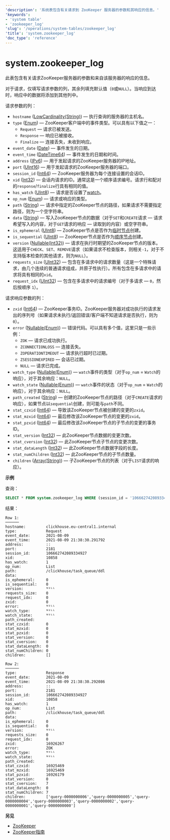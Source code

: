 ```yaml
---
'description': '系统表包含有关请求到 ZooKeeper 服务器的参数和其响应的信息。'
'keywords':
- 'system table'
- 'zookeeper_log'
'slug': '/operations/system-tables/zookeeper_log'
'title': 'system.zookeeper_log'
'doc_type': 'reference'
---
```



# system.zookeeper_log

此表包含有关请求ZooKeeper服务器的参数和来自该服务器的响应的信息。

对于请求，仅填写请求参数的列，其余列填充默认值（`0`或`NULL`）。当响应到达时，响应中的数据将添加到其他列中。

请求参数的列：

- `hostname` ([LowCardinality(String)](../../sql-reference/data-types/string.md)) — 执行查询的服务器的主机名。
- `type` ([Enum](../../sql-reference/data-types/enum.md)) — ZooKeeper客户端中的事件类型。可以具有以下值之一：
  - `Request` — 请求已被发送。
  - `Response` — 响应已被接收。
  - `Finalize` — 连接丢失，未收到响应。
- `event_date` ([Date](../../sql-reference/data-types/date.md)) — 事件发生的日期。
- `event_time` ([DateTime64](../../sql-reference/data-types/datetime64.md)) — 事件发生的日期和时间。
- `address` ([IPv6](../../sql-reference/data-types/ipv6.md)) — 用于发起请求的ZooKeeper服务器的IP地址。
- `port` ([UInt16](../../sql-reference/data-types/int-uint.md)) — 用于发起请求的ZooKeeper服务器的端口。
- `session_id` ([Int64](../../sql-reference/data-types/int-uint.md)) — ZooKeeper服务器为每个连接设置的会话ID。
- `xid` ([Int32](../../sql-reference/data-types/int-uint.md)) — 会话内请求的ID。通常这是一个顺序请求编号。请求行和配对的`response`/`finalize`行具有相同的值。
- `has_watch` ([UInt8](../../sql-reference/data-types/int-uint.md)) — 请求是否设置了[watch](https://zookeeper.apache.org/doc/r3.3.3/zookeeperProgrammers.html#ch_zkWatches)。
- `op_num` ([Enum](../../sql-reference/data-types/enum.md)) — 请求或响应的类型。
- `path` ([String](../../sql-reference/data-types/string.md)) — 请求中指定的ZooKeeper节点的路径，如果请求不需要指定路径，则为一个空字符串。
- `data` ([String](../../sql-reference/data-types/string.md)) — 写入ZooKeeper节点的数据（对于`SET`和`CREATE`请求 — 请求希望写入的内容，对于`GET`请求的响应 — 读取到的内容）或空字符串。
- `is_ephemeral` ([UInt8](../../sql-reference/data-types/int-uint.md)) — ZooKeeper节点是否作为[临时节点](https://zookeeper.apache.org/doc/r3.3.3/zookeeperProgrammers.html#Ephemeral+Nodes)创建。
- `is_sequential` ([UInt8](../../sql-reference/data-types/int-uint.md)) — ZooKeeper节点是否作为[顺序节点](https://zookeeper.apache.org/doc/r3.3.3/zookeeperProgrammers.html#Sequence+Nodes+--+Unique+Naming)创建。
- `version` ([Nullable(Int32)](../../sql-reference/data-types/nullable.md)) — 请求在执行时期望的ZooKeeper节点的版本。这适用于`CHECK`、`SET`、`REMOVE`请求（如果请求不检查版本，则相关`-1`，对于不支持版本检查的其他请求，则为`NULL`）。
- `requests_size` ([UInt32](../../sql-reference/data-types/int-uint.md)) — 包含在多请求中的请求数量（这是一个特殊请求，由几个连续的普通请求组成，并原子性执行）。所有包含在多请求中的请求将具有相同的`xid`。
- `request_idx` ([UInt32](../../sql-reference/data-types/int-uint.md)) — 包含在多请求中的请求编号（对于多请求 — `0`，然后按顺序 `1`）。

请求响应参数的列：

- `zxid` ([Int64](../../sql-reference/data-types/int-uint.md)) — ZooKeeper事务ID。ZooKeeper服务器对成功执行的请求发出的序列号（如果请求未执行/返回错误/客户端不知道请求是否执行，则为`0`）。
- `error` ([Nullable(Enum)](../../sql-reference/data-types/nullable.md)) — 错误代码。可以具有多个值，这里只是一些示例：
  - `ZOK` — 请求已成功执行。
  - `ZCONNECTIONLOSS` — 连接丢失。
  - `ZOPERATIONTIMEOUT` — 请求执行超时已过期。
  - `ZSESSIONEXPIRED` — 会话已过期。
  - `NULL` — 请求已完成。
- `watch_type` ([Nullable(Enum)](../../sql-reference/data-types/nullable.md)) — `watch`事件的类型（对于`op_num` = `Watch`的响应），对于其余响应：`NULL`。
- `watch_state` ([Nullable(Enum)](../../sql-reference/data-types/nullable.md)) — `watch`事件的状态（对于`op_num` = `Watch`的响应），对于其余响应：`NULL`。
- `path_created` ([String](../../sql-reference/data-types/string.md)) — 创建的ZooKeeper节点的路径（对于`CREATE`请求的响应），如果节点以`sequential`创建，则可能与`path`不同。
- `stat_czxid` ([Int64](../../sql-reference/data-types/int-uint.md)) — 导致该ZooKeeper节点被创建的变更的`zxid`。
- `stat_mzxid` ([Int64](../../sql-reference/data-types/int-uint.md)) — 最后修改该ZooKeeper节点的变更的`zxid`。
- `stat_pzxid` ([Int64](../../sql-reference/data-types/int-uint.md)) — 最后修改该ZooKeeper节点的子节点的变更的事务ID。
- `stat_version` ([Int32](../../sql-reference/data-types/int-uint.md)) — 此ZooKeeper节点数据的变更次数。
- `stat_cversion` ([Int32](../../sql-reference/data-types/int-uint.md)) — 此ZooKeeper节点子节点的变更次数。
- `stat_dataLength` ([Int32](../../sql-reference/data-types/int-uint.md)) — 此ZooKeeper节点数据字段的长度。
- `stat_numChildren` ([Int32](../../sql-reference/data-types/int-uint.md)) — 此ZooKeeper节点的子节点数量。
- `children` ([Array(String)](../../sql-reference/data-types/array.md)) — 子ZooKeeper节点的列表（对于`LIST`请求的响应）。

**示例**

查询：

```sql
SELECT * FROM system.zookeeper_log WHERE (session_id = '106662742089334927') AND (xid = '10858') FORMAT Vertical;
```

结果：

```text
Row 1:
──────
hostname:         clickhouse.eu-central1.internal
type:             Request
event_date:       2021-08-09
event_time:       2021-08-09 21:38:30.291792
address:          ::
port:             2181
session_id:       106662742089334927
xid:              10858
has_watch:        1
op_num:           List
path:             /clickhouse/task_queue/ddl
data:
is_ephemeral:     0
is_sequential:    0
version:          ᴺᵁᴸᴸ
requests_size:    0
request_idx:      0
zxid:             0
error:            ᴺᵁᴸᴸ
watch_type:       ᴺᵁᴸᴸ
watch_state:      ᴺᵁᴸᴸ
path_created:
stat_czxid:       0
stat_mzxid:       0
stat_pzxid:       0
stat_version:     0
stat_cversion:    0
stat_dataLength:  0
stat_numChildren: 0
children:         []

Row 2:
──────
type:             Response
event_date:       2021-08-09
event_time:       2021-08-09 21:38:30.292086
address:          ::
port:             2181
session_id:       106662742089334927
xid:              10858
has_watch:        1
op_num:           List
path:             /clickhouse/task_queue/ddl
data:
is_ephemeral:     0
is_sequential:    0
version:          ᴺᵁᴸᴸ
requests_size:    0
request_idx:      0
zxid:             16926267
error:            ZOK
watch_type:       ᴺᵁᴸᴸ
watch_state:      ᴺᵁᴸᴸ
path_created:
stat_czxid:       16925469
stat_mzxid:       16925469
stat_pzxid:       16926179
stat_version:     0
stat_cversion:    7
stat_dataLength:  0
stat_numChildren: 7
children:         ['query-0000000006','query-0000000005','query-0000000004','query-0000000003','query-0000000002','query-0000000001','query-0000000000']
```

**另见**

- [ZooKeeper](../../operations/tips.md#zookeeper)
- [ZooKeeper指南](https://zookeeper.apache.org/doc/r3.3.3/zookeeperProgrammers.html)
